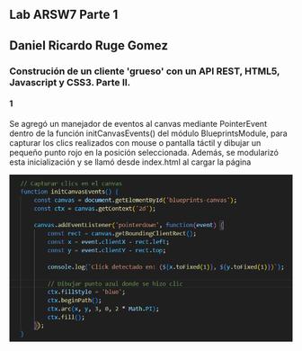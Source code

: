 ## Lab ARSW7 Parte 1

## Daniel Ricardo Ruge Gomez

### Construción de un cliente 'grueso' con un API REST, HTML5, Javascript y CSS3. Parte II.


#### 1

Se agregó un manejador de eventos al canvas mediante PointerEvent dentro de la función initCanvasEvents() del módulo BlueprintsModule, para capturar los clics realizados con mouse o pantalla táctil y dibujar un pequeño punto rojo en la posición seleccionada. Además, se modularizó esta inicialización y se llamó desde index.html al cargar la página

![alt text](./Back/img/media/image.png)